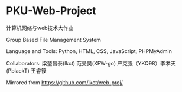 # PKU-Web-Project
计算机网络与web技术大作业

Group Based File Management System

Language and Tools: Python, HTML, CSS, JavaScript, PHPMyAdmin

Collaborators: 梁堃昌泰(lkct) 范旻昊(XFW-go) 严克强（YKQ98）李孝天(PblackT) 王睿筱 

Mirrored from https://github.com/lkct/web-proj/
